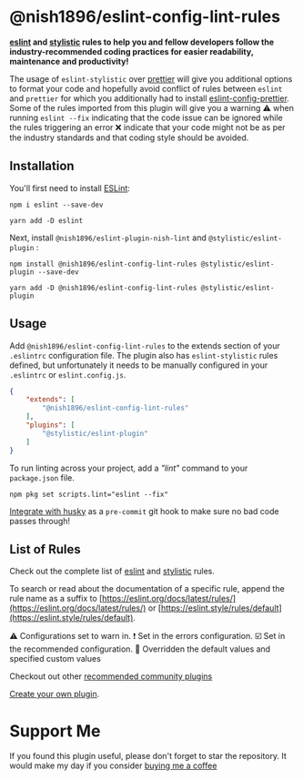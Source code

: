 # @nish1896/eslint-config-lint-rules

**[eslint](https://eslint.org/) and [stylistic](https://eslint.style/) rules to help you and fellow developers follow the industry-recommended coding practices for easier readability, maintenance and productivity!**

The usage of `eslint-stylistic` over [prettier](https://prettier.io/) will give you additional options to format your code and hopefully avoid conflict of rules between `eslint` and `prettier` for which you additionally had to install [eslint-config-prettier](https://www.npmjs.com/package/eslint-config-prettier). Some of the rules imported from this plugin will give you a warning ⚠️ when running `eslint --fix` indicating that the code issue can be ignored while the rules triggering an error ❌ indicate that your code might not be as per the industry standards and that coding style should be avoided.

## Installation

You'll first need to install [ESLint](https://eslint.org/):

```
npm i eslint --save-dev
```
```
yarn add -D eslint
```

Next, install `@nish1896/eslint-plugin-nish-lint` and `@stylistic/eslint-plugin` :

```
npm install @nish1896/eslint-config-lint-rules @stylistic/eslint-plugin --save-dev
```
```
yarn add -D @nish1896/eslint-config-lint-rules @stylistic/eslint-plugin
```

## Usage

Add `@nish1896/eslint-config-lint-rules` to the extends section of your `.eslintrc` configuration file. The plugin also has `eslint-stylistic` rules defined, but unfortunately it needs to be manually configured in your `.eslintrc` or `eslint.config.js`.

```json
{
    "extends": [
        "@nish1896/eslint-config-lint-rules"
    ],
    "plugins": [
        "@stylistic/eslint-plugin"
    ]
}
```

To run linting across your project, add a *"lint"* command to your `package.json` file.

```
npm pkg set scripts.lint="eslint --fix"
```

[Integrate with husky](https://typicode.github.io/husky/getting-started.html) as a `pre-commit` git hook to make sure no bad code passes through!

## List of Rules

Check out the complete list of [eslint](https://eslint.org/docs/latest/rules/) and [stylistic](https://eslint.style/rules) rules.

To search or read about the documentation of a specific rule, append the rule name as a suffix to [https://eslint.org/docs/latest/rules/](https://eslint.org/docs/latest/rules/) or [https://eslint.style/rules/default](https://eslint.style/rules/default). 

⚠️ Configurations set to warn in.
❗ Set in the errors configuration.
☑️ Set in the recommended configuration.
🔧 Overridden the default values and specified custom values

Checkout out other [recommended community plugins](/Recommendations.md)

[Create your own plugin](https://eslint.org/docs/latest/extend/plugins).

# Support Me

If you found this plugin useful, please don't forget to star the repository. It would make my day if you consider [buying me a coffee](https://www.buymeacoffee.com/nish1896)  